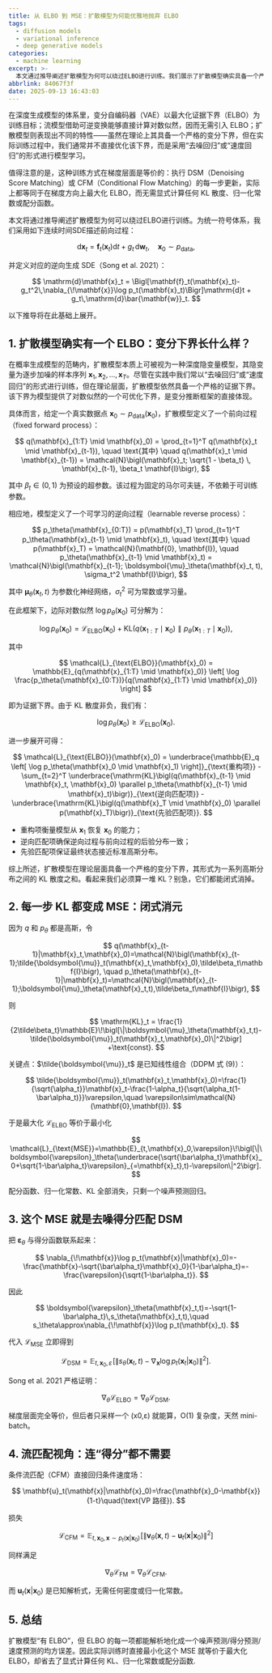 ```yaml
---
title: 从 ELBO 到 MSE：扩散模型为何能优雅地抛弃 ELBO
tags:
  - diffusion models
  - variational inference
  - deep generative models
categories:
  - machine learning
excerpt: >-
  本文通过推导阐述扩散模型为何可以绕过ELBO进行训练。我们展示了扩散模型确实具备一个严格的变分下界，但该下界的每一项都能解析地化成一个噪声预测/得分预测/速度预测的均方误差。因此实际训练时直接最小化这个MSE就等价于最大化ELBO，却省去了显式计算任何KL散度、归一化常数或配分函数。
abbrlink: 84067f3f
date: 2025-09-13 16:43:03
---
```

在深度生成模型的体系里，变分自编码器（VAE）以最大化证据下界（ELBO）为训练目标；流模型借助可逆变换能够直接计算对数似然，因而无需引入 ELBO；扩散模型则表现出不同的特性——虽然在理论上其具备一个严格的变分下界，但在实际训练过程中，我们通常并不直接优化该下界，而是采用“去噪回归”或“速度回归”的形式进行模型学习。

值得注意的是，这种训练方式在梯度层面是等价的：执行 DSM（Denoising Score Matching）或 CFM（Conditional Flow Matching）的每一步更新，实际上都等同于在梯度方向上最大化 ELBO，而无需显式计算任何 KL 散度、归一化常数或配分函数。

本文将通过推导阐述扩散模型为何可以绕过ELBO进行训练。为统一符号体系，我们采用如下连续时间SDE描述前向过程：

$$
\mathrm{d}\mathbf{x}_t = \mathbf{f}_t(\mathbf{x}_t)\mathrm{d}t + g_t\,\mathrm{d}\mathbf{w}_t,\quad \mathbf{x}_0\sim p_{\text{data}},
$$

并定义对应的逆向生成 SDE（Song et al. 2021）：

$$
\mathrm{d}\mathbf{x}_t = \Bigl[\mathbf{f}_t(\mathbf{x}_t)-g_t^2\,\nabla_{\!\mathbf{x}}\log p_t(\mathbf{x}_t)\Bigr]\mathrm{d}t + g_t\,\mathrm{d}\bar{\mathbf{w}}_t.
$$

以下推导将在此基础上展开。


## 1. 扩散模型确实有一个 ELBO：变分下界长什么样？

在概率生成模型的范畴内，扩散模型本质上可被视为一种深度隐变量模型，其隐变量为逐步加噪的样本序列 $\mathbf{x}_1, \mathbf{x}_2, \dots, \mathbf{x}_T$。尽管在实践中我们常以“去噪回归”或“速度回归”的形式进行训练，但在理论层面，扩散模型依然具备一个严格的证据下界。该下界为模型提供了对数似然的一个可优化下界，是变分推断框架的直接体现。

具体而言，给定一个真实数据点 $\mathbf{x}_0 \sim p_{\text{data}}(\mathbf{x}_0)$，扩散模型定义了一个前向过程（fixed forward process）：

$$
q(\mathbf{x}_{1:T} \mid \mathbf{x}_0) = \prod_{t=1}^T q(\mathbf{x}_t \mid \mathbf{x}_{t-1}),
\quad \text{其中} \quad
q(\mathbf{x}_t \mid \mathbf{x}_{t-1}) = \mathcal{N}\bigl(\mathbf{x}_t; \sqrt{1 - \beta_t} \, \mathbf{x}_{t-1}, \beta_t \mathbf{I}\bigr),
$$

其中 $\beta_t \in (0,1)$ 为预设的超参数。该过程为固定的马尔可夫链，不依赖于可训练参数。

相应地，模型定义了一个可学习的逆向过程（learnable reverse process）：

$$
p_\theta(\mathbf{x}_{0:T}) = p(\mathbf{x}_T) \prod_{t=1}^T p_\theta(\mathbf{x}_{t-1} \mid \mathbf{x}_t),
\quad \text{其中} \quad
p(\mathbf{x}_T) = \mathcal{N}(\mathbf{0}, \mathbf{I}),
\quad
p_\theta(\mathbf{x}_{t-1} \mid \mathbf{x}_t) = \mathcal{N}\bigl(\mathbf{x}_{t-1}; \boldsymbol{\mu}_\theta(\mathbf{x}_t, t), \sigma_t^2 \mathbf{I}\bigr),
$$

其中 $\boldsymbol{\mu}_\theta(\mathbf{x}_t, t)$ 为参数化神经网络，$\sigma_t^2$ 可为常数或学习量。

在此框架下，边际对数似然 $\log p_\theta(\mathbf{x}_0)$ 可分解为：

$$
\log p_\theta(\mathbf{x}_0) = \mathcal{L}_{\text{ELBO}}(\mathbf{x}_0) + \mathrm{KL}\bigl(q(\mathbf{x}_{1:T} \mid \mathbf{x}_0) \parallel p_\theta(\mathbf{x}_{1:T} \mid \mathbf{x}_0)\bigr),
$$

其中

$$
\mathcal{L}_{\text{ELBO}}(\mathbf{x}_0) = \mathbb{E}_{q(\mathbf{x}_{1:T} \mid \mathbf{x}_0)} \left[ \log \frac{p_\theta(\mathbf{x}_{0:T})}{q(\mathbf{x}_{1:T} \mid \mathbf{x}_0)} \right]
$$

即为证据下界。由于 KL 散度非负，我们有：

$$
\log p_\theta(\mathbf{x}_0) \geq \mathcal{L}_{\text{ELBO}}(\mathbf{x}_0).
$$

进一步展开可得：

$$
\mathcal{L}_{\text{ELBO}}(\mathbf{x}_0) = \underbrace{\mathbb{E}_q \left[ \log p_\theta(\mathbf{x}_0 \mid \mathbf{x}_1) \right]}_{\text{重构项}} - \sum_{t=2}^T \underbrace{\mathrm{KL}\bigl(q(\mathbf{x}_{t-1} \mid \mathbf{x}_t, \mathbf{x}_0) \parallel p_\theta(\mathbf{x}_{t-1} \mid \mathbf{x}_t)\bigr)}_{\text{逆向匹配项}} - \underbrace{\mathrm{KL}\bigl(q(\mathbf{x}_T \mid \mathbf{x}_0) \parallel p(\mathbf{x}_T)\bigr)}_{\text{先验匹配项}}.
$$

- 重构项衡量模型从 $\mathbf{x}_1$ 恢复 $\mathbf{x}_0$ 的能力；
- 逆向匹配项确保逆向过程与前向过程的后验分布一致；
- 先验匹配项保证最终状态接近标准高斯分布。

综上所述，扩散模型在理论层面具备一个严格的变分下界，其形式为一系列高斯分布之间的 KL 散度之和。看起来我们必须算一堆 KL？别急，它们都能闭式消掉。


## 2. 每一步 KL 都变成 MSE：闭式消元

因为 $q$ 和 $p_\theta$ 都是高斯，令

$$
q(\mathbf{x}_{t-1}|\mathbf{x}_t,\mathbf{x}_0)=\mathcal{N}\bigl(\mathbf{x}_{t-1};\tilde{\boldsymbol{\mu}}_t(\mathbf{x}_t,\mathbf{x}_0),\tilde\beta_t\mathbf{I}\bigr),
\quad
p_\theta(\mathbf{x}_{t-1}|\mathbf{x}_t)=\mathcal{N}\bigl(\mathbf{x}_{t-1};\boldsymbol{\mu}_\theta(\mathbf{x}_t,t),\tilde\beta_t\mathbf{I}\bigr),
$$

则

$$
\mathrm{KL}_t = \frac{1}{2\tilde\beta_t}\mathbb{E}\!\bigl[\|\boldsymbol{\mu}_\theta(\mathbf{x}_t,t)-\tilde{\boldsymbol{\mu}}_t(\mathbf{x}_t,\mathbf{x}_0)\|^2\bigr] +\text{const}.
$$

关键点：$\tilde{\boldsymbol{\mu}}_t$ 是已知线性组合（DDPM 式 (9)）：

$$
\tilde{\boldsymbol{\mu}}_t(\mathbf{x}_t,\mathbf{x}_0)=\frac{1}{\sqrt{\alpha_t}}\mathbf{x}_t-\frac{1-\alpha_t}{\sqrt{\alpha_t(1-\bar\alpha_t)}}\varepsilon,\quad \varepsilon\sim\mathcal{N}(\mathbf{0},\mathbf{I}).
$$

于是最大化 $\mathcal{L}_{\text{ELBO}}$ 等价于最小化

$$
\mathcal{L}_{\text{MSE}}=\mathbb{E}_{t,\mathbf{x}_0,\varepsilon}\!\bigl[\|\boldsymbol{\varepsilon}_\theta(\underbrace{\sqrt{\bar\alpha_t}\mathbf{x}_0+\sqrt{1-\bar\alpha_t}\varepsilon}_{=\mathbf{x}_t},t)-\varepsilon\|^2\bigr].
$$

配分函数、归一化常数、KL 全部消失，只剩一个噪声预测回归。


## 3. 这个 MSE 就是去噪得分匹配 DSM

把 $\boldsymbol{\varepsilon}_\theta$ 与得分函数联系起来：

$$
\nabla_{\!\mathbf{x}}\log p_t(\mathbf{x}|\mathbf{x}_0)=-\frac{\mathbf{x}-\sqrt{\bar\alpha_t}\mathbf{x}_0}{1-\bar\alpha_t}=-\frac{\varepsilon}{\sqrt{1-\bar\alpha_t}}.
$$

因此

$$
\boldsymbol{\varepsilon}_\theta(\mathbf{x}_t,t)=-\sqrt{1-\bar\alpha_t}\,s_\theta(\mathbf{x}_t,t),\quad s_\theta\approx\nabla_{\!\mathbf{x}}\log p_t(\mathbf{x}_t).
$$

代入 $\mathcal{L}_{\text{MSE}}$ 立即得到

$$
\mathcal{L}_{\text{DSM}}=\mathbb{E}_{t,\mathbf{x}_0,\varepsilon}\!\bigl[\|s_\theta(\mathbf{x}_t,t)-\nabla_{\!\mathbf{x}}\log p_t(\mathbf{x}_t|\mathbf{x}_0)\|^2\bigr].
$$

Song et al. 2021 严格证明：

$$
\nabla_\theta\mathcal{L}_{\text{ELBO}}=\nabla_\theta\mathcal{L}_{\text{DSM}}.
$$

梯度层面完全等价，但后者只采样一个 (x0,ε) 就能算，O(1) 复杂度，天然 mini-batch。


## 4. 流匹配视角：连“得分”都不需要

条件流匹配（CFM）直接回归条件速度场：

$$
\mathbf{u}_t(\mathbf{x}|\mathbf{x}_0)=\frac{\mathbf{x}_0-\mathbf{x}}{1-t}\quad(\text{VP 路径}).
$$

损失

$$
\mathcal{L}_{\text{CFM}}=\mathbb{E}_{t,\mathbf{x}_0,\mathbf{x}\sim p_t(\mathbf{x}|\mathbf{x}_0)}\!\bigl[\|\mathbf{v}_\theta(\mathbf{x},t)-\mathbf{u}_t(\mathbf{x}|\mathbf{x}_0)\|^2\bigr]
$$

同样满足

$$
\nabla_\theta\mathcal{L}_{\text{FM}}=\nabla_\theta\mathcal{L}_{\text{CFM}}.
$$

而 $\mathbf{u}_t(\mathbf{x}|\mathbf{x}_0)$ 是已知解析式，无需任何密度或归一化常数。



## 5. 总结

扩散模型“有 ELBO”，但 ELBO 的每一项都能解析地化成一个噪声预测/得分预测/速度预测的均方误差。因此实际训练时直接最小化这个 MSE 就等价于最大化 ELBO，却省去了显式计算任何 KL、归一化常数或配分函数.